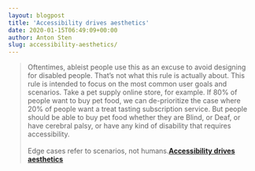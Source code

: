 ```yaml
---
layout: blogpost
title: 'Accessibility drives aesthetics'
date: 2020-01-15T06:49:09+00:00
author: Anton Sten
slug: accessibility-aesthetics/
---
```


>Oftentimes, ableist people use this as an excuse to avoid designing for disabled people. That’s not what this rule is actually about. This rule is intended to focus on the most common user goals and scenarios. Take a pet supply online store, for example. If 80% of people want to buy pet food, we can de-prioritize the case where 20% of people want a treat tasting subscription service. But people should be able to buy pet food whether they are Blind, or Deaf, or have cerebral palsy, or have any kind of disability that requires accessibility.<br /><br />
Edge cases refer to scenarios, not humans.**[Accessibility drives aesthetics](https://uxdesign.cc/accessibility-drives-aesthetics-5aef77b5d2aa)**
